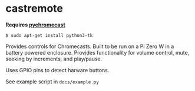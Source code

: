 # castremote

**Requires [pychromecast](https://github.com/balloob/pychromecast)**

```
$ sudo apt-get install python3-tk
```

Provides controls for Chromecasts. Built to be run on a Pi Zero W in a battery powered enclosure. Provides functionality for volume control, mute,  seeking by increments, and play/pause.

Uses GPIO pins to detect harware buttons.

See example script in `docs/example.py`
